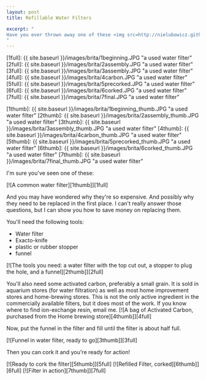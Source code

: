 ```yaml
---
layout: post
title: Refillable Water Filters

excerpt: "
Have you ever thrown away one of these <img src=http://nielubowicz.github.io/images/brita/1beginning_thumb.JPG> ?
"
---
```


[1full]: {{ site.baseurl }}/images/brita/1beginning.JPG "a used water filter"
[2full]: {{ site.baseurl }}/images/brita/2assembly.JPG "a used water filter"
[3full]: {{ site.baseurl }}/images/brita/3assembly.JPG "a used water filter"
[4full]: {{ site.baseurl }}/images/brita/4carbon.JPG "a used water filter"
[5full]: {{ site.baseurl }}/images/brita/5precorked.JPG "a used water filter"
[6full]: {{ site.baseurl }}/images/brita/6corked.JPG "a used water filter"
[7full]: {{ site.baseurl }}/images/brita/7final.JPG "a used water filter"

[1thumb]: {{ site.baseurl }}/images/brita/1beginning_thumb.JPG "a used water filter"
[2thumb]: {{ site.baseurl }}/images/brita/2assembly_thumb.JPG "a used water filter"
[3thumb]: {{ site.baseurl }}/images/brita/3assembly_thumb.JPG "a used water filter"
[4thumb]: {{ site.baseurl }}/images/brita/4carbon_thumb.JPG "a used water filter"
[5thumb]: {{ site.baseurl }}/images/brita/5precorked_thumb.JPG "a used water filter"
[6thumb]: {{ site.baseurl }}/images/brita/6corked_thumb.JPG "a used water filter"
[7thumb]: {{ site.baseurl }}/images/brita/7final_thumb.JPG "a used water filter"

I'm sure you've seen one of these:

[![A common water filter][1thumb]][1full]

And you may have wondered why they're so expensive. And possibly why they need to be replaced in the first place. I can't really answer those questions, but I can show you how to save money on replacing them.

You'll need the following tools:

*	Water filter
* 	Exacto-knife
* 	plastic or rubber stopper
* 	funnel


[![The tools you need: a water filter with the top cut out, a stopper to plug the hole, and a funnel][2thumb]][2full]

You'll also need some activated carbon, preferably a small grain. It is sold in aquarium stores (for water filtration) as well as most home improvement stores and home-brewing stores. This is not the only active ingredient in the commercially available filters, but it does most of the work. If you know where to find ion-exchange resin, email me.
[![A bag of Activated Carbon, purchased from the Home brewing store][4thumb]][4full]

Now, put the funnel in the filter and fill until the filter is about half full.

[![Funnel in water filter, ready to go][3thumb]][3full]

Then you can cork it and you're ready for action!

[![Ready to cork the filter][5thumb]][5full] [![Refilled Filter, corked][6thumb]][6full] [![Filter in action][7thumb]][7full]

